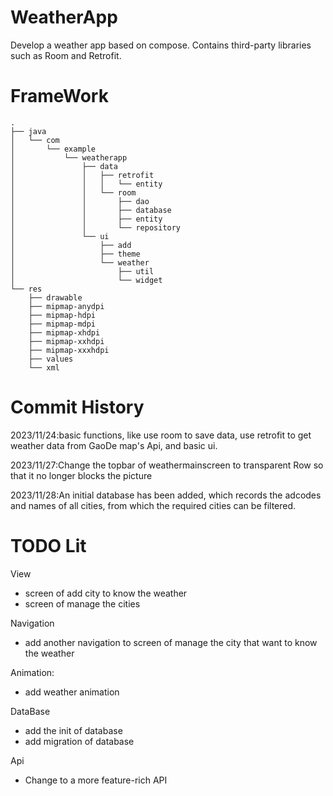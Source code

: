 # WeatherApp
Develop a weather app based on compose. Contains third-party libraries such as Room and Retrofit.

# FrameWork
```
.
├── java
│   └── com
│       └── example
│           └── weatherapp
│               ├── data
│               │   ├── retrofit
│               │   │   └── entity
│               │   └── room
│               │       ├── dao
│               │       ├── database
│               │       ├── entity
│               │       └── repository
│               └── ui
│                   ├── add
│                   ├── theme
│                   └── weather
│                       ├── util
│                       └── widget
└── res
    ├── drawable
    ├── mipmap-anydpi
    ├── mipmap-hdpi
    ├── mipmap-mdpi
    ├── mipmap-xhdpi
    ├── mipmap-xxhdpi
    ├── mipmap-xxxhdpi
    ├── values
    └── xml
```

# Commit History
2023/11/24:basic functions, like use room to save data, use retrofit to get weather data from GaoDe map's Api, and basic ui.

2023/11/27:Change the topbar of weathermainscreen to transparent Row so that it no longer blocks the picture

2023/11/28:An initial database has been added, which records the adcodes and names of all cities, from which the required cities can be filtered.

# TODO Lit
View
- screen of add city to know the weather
- screen of manage the cities

Navigation
- add another navigation to screen of manage the city that want to know the weather

Animation:
- add weather animation

DataBase
- add the init of database
- add migration of database

Api
- Change to a more feature-rich API
